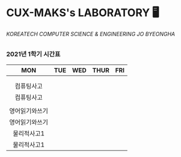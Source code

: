 # CUX-MAKS's LABORATORY 🖥

###### KOREATECH COMPUTER SCIENCE & ENGINEERING JO BYEONGHA

### 2021년 1학기 시간표

| MON | TUE | WED | THUR | FRI |
|:-----:|:-----:|:-----:|:------:|:-----:|
|     |     |     |      |     |
|     |     |     |      |     |
|컴퓨팅사고|     |     |      |     |
|컴퓨팅사고|     |     |      |     |
|     |     |     |      |     |
|영어읽기와쓰기|     |     |      |     |
|영어읽기와쓰기|     |     |      |     |
|물리적사고1|     |     |      |     |
|물리적사고1|     |     |      |     |
